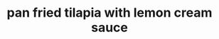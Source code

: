 ---
id: 5b38eb67047ec40014fcf918
servings: 2
notes:
directions: 'coat fish with flour.
heat dressing in medium skillet on medium heat. add fish; cook 4 to 5 minutes on each side or until fish flakes easily with fork. remove from skillet; cover to keep warm.
add broth and lemon juice to skillet; cook 3 minutes or until reduced by half
 stirring frequently with whisk. add cream cheese; cook 1 minute or until melted
 stirring constantly. pour over fish. sprinkle with parsley.'
ingredients: '2 tilapia fillets
1 tbsp. flour
2 tbsp. olive oil
2 tbsp. kraft lite house italian dressing (or add packet of italian dressing seasoning to flour)
1/4 c. fat-free reduced-sodium chicken broth
1 tbsp. lemon juice
1 oz. philadelphia fat free cream cheese
1 tbsp. chopped fresh parsley'
rating: 3
ease: easy

category: main course
href: 'https: //www.delish.com/cooking/recipe-ideas/recipes/a21021/pan-fried-fish-creamy-lemon-sauce-for-two-recipe-kft0313/'
totalTime: 20 minutes
cookTime: 15 minutes
prepTime: 5 minutes
title: pan fried tilapia with lemon cream sauce
path: /pan-fried-tilapia-with-lemon-cream-sauce
---